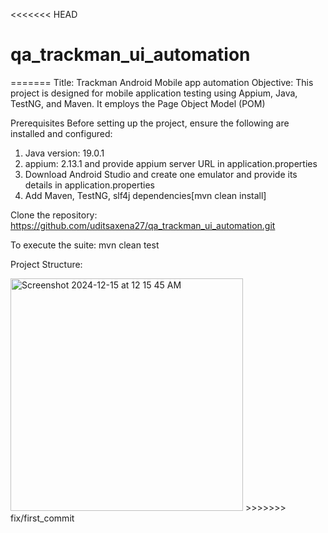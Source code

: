 <<<<<<< HEAD
# qa_trackman_ui_automation
=======
Title: Trackman Android Mobile app automation
Objective: This project is designed for mobile application testing using Appium, Java, TestNG, and Maven. It employs the Page Object Model (POM)

Prerequisites
Before setting up the project, ensure the following are installed and configured:
1. Java version: 19.0.1
2. appium: 2.13.1 and provide appium server URL in application.properties
3. Download Android Studio and create one emulator and provide its details in application.properties
4. Add Maven, TestNG, slf4j dependencies[mvn clean install]

Clone the repository: https://github.com/uditsaxena27/qa_trackman_ui_automation.git

To execute the suite: mvn clean test

Project Structure:

<img width="372" alt="Screenshot 2024-12-15 at 12 15 45 AM" src="https://github.com/user-attachments/assets/30e4c9f4-a6fe-4efd-8d72-dbdec5cd6075" />
>>>>>>> fix/first_commit
